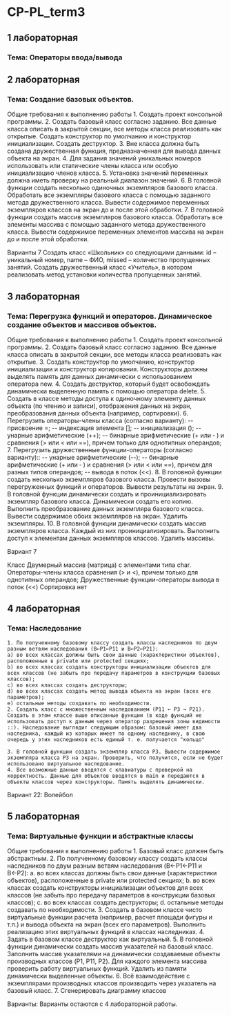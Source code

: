 # CP-PL_term3
## 1 лабораторная 
### Тема: Операторы ввода/вывода
## 2 лабораторная
### Тема: Создание базовых объектов.

Общие требования к выполнению работы
    1. Создать проект консольной программы.
    2. Создать базовый класс согласно заданию. Все данные класса описать в закрытой секции, все методы класса реализовать как открытые. Создать конструктор по умолчанию и конструктор инициализации. Создать деструктор.
    3. Вне класса должна быть создана дружественная функция, предназначенная для вывода данных объекта на экран.
    4. Для задания значений уникальных номеров использовать или статические члены класса или особую инициализацию членов класса.
    5. Установка значений переменных должна иметь проверку на реальный диапазон значений.
    6. В головной функции создать несколько одиночных экземпляров базового класса. Обработать все экземпляры базового класса с помощью заданного метода дружественного класса. Вывести содержимое переменных экземпляров классов на экран до и после этой обработки.
    7. В головной функции создать массив экземпляров базового класса. Обработать все элементы массива с помощью заданного метода дружественного класса. Вывести содержимое переменных элементов массива на экран до и после этой обработки.

Варианты 7
    Создать класс «Школьник» со следующими данными: id – уникальный номер, name – ФИО, missed – количество пропущенных занятий. Создать дружественный класс «Учитель», в котором реализовать метод установки количества пропущенных занятий.

## 3 лабораторная
### Тема: Перегрузка функций и операторов. Динамическое создание объектов и массивов объектов.

Общие требования к выполнению работы
    1. Создать проект консольной программы.
    2. Создать базовый класс согласно заданию. Все данные класса описать в закрытой секции, все методы класса реализовать как открытые.
    3. Создать конструктор по умолчанию, конструктор инициализации и конструктор копирования. Конструкторы должны выделять память для данных динамически с использованием оператора new.
    4. Создать деструктор, который будет освобождать динамически выделенную память с помощью оператора delete.
    5. Создать в классе методы доступа к одиночному элементу данных объекта (по чтению и записи), отображения данных на экран, преобразования данных объекта (например, сортировки).
    6. Перегрузить операторы-члены класса (согласно варианту):
-- присвоение =;
-- индексация элемента [];
-- инициализация ();
-- унарные арифметические (++);
-- бинарные арифметические (+ или ‑ ) и сравнения (> или < или ==), причем только для однотипных операндов;
    7. Перегрузить дружественные функции-операторы (согласно варианту)::
-- унарные арифметические (--);
-- бинарные арифметические (+ или ‑ ) и сравнения (> или < или ==), причем для разных типов операндов;
-- вывода в поток (<<).
    8. В головной функции создать несколько экземпляров базового класса. Провести вызовы перегруженных функций и операторов. Вывести результаты на экран.
    9. В головной функции динамически создать и проинициализировать экземпляр базового класса. Динамически создать его копию. Выполнить преобразование данных экземпляра базового класса. Вывести содержимое обоих экземпляров на экран. Удалить экземпляры.
    10. В головной функции динамически создать массив экземпляров класса. Каждый из них проинициализировать. Выполнить доступ к элементам данных экземпляров классов. Удалить массивы.
 
Вариант 7
    
Класс 					Двумерный массив (матрица) с элементами типа char.
Операторы-члены класса			сравнения (> и <), причем только для однотипных операндов;
Дружественные функции-операторы	вывода в поток (<<)
Сортировка				нет

## 4 лабораторная
### Тема: Наследование

    1. По полученному базовому классу создать классы наследников по двум разным ветвям наследования (B←P1←P11 и B←P2←P21):
    a) во всех классах должны быть свои данные (характеристики объектов), расположенные в private или protected секциях;
    b) во всех классах создать конструкторы инициализации объектов для всех классов (не забыть про передачу параметров в конструкции базовых классов);
    c) во всех классах создать деструкторы;
    d) во всех классах создать метод вывода объекта на экран (всех его параметров);
    e) остальные методы создавать по необходимости.
    2. Создать класс с множественным наследованием (P11 ← P3 → P21). Создать в этом классе выше описанные функции (в коде функций не использовать доступ к данным через оператор разрешения зоны видимости ::). Наследование выглядит следующим образом: базовый имеет два наследника, каждый из которых имеет по одному наследнику, в свою очередь у этих наследников есть единый т. е. получается "кольцо"

    3. В головной функции создать экземпляр класса P3. Вывести содержимое экземпляра класса P3 на экран. Проверить, что получится, если не будет использовано виртуальное наследование.
    4. Все возможные данные вводятся с клавиатуры с проверкой на корректность. Данные для объектов вводятся в main и передаются в объекты классов через конструкторы. Память выделять динамически.

Вариант 22: Волейбол

## 5 лабораторная
### Тема: Виртуальные функции и абстрактные классы

Общие требования к выполнению работы
    1. Базовый класс должен быть абстрактным.
    2. По полученному базовому классу создать классы наследников по двум разным ветвям наследования (B←P1←P11 и B←P2):
        a. во всех классах должны быть свои данные (характеристики объектов), расположенные в private или protected секциях;
        b. во всех классах создать конструкторы инициализации объектов для всех классов (не забыть про передачу параметров в конструкции базовых классов);
        c. во всех классах создать деструкторы;
        d. остальные методы создавать по необходимости.
    3. Создать в базовом классе чисто виртуальные функции расчета (например, расчет площади фигуры и т.п.) и вывода объекта на экран (всех его параметров). Выполнить реализацию этих виртуальных функций в классах наследниках.
    4. Задать в базовом классе деструктор как виртуальный.
    5. В головной функции динамически создать массив указателей на базовый класс. Заполнить массив указателями на динамически создаваемые объекты производных классов (P1, P11, P2). Для каждого элемента массива проверить работу виртуальных функций. Удалить из памяти динамически выделенные объекты.
    6. Всё взаимодействие с экземплярами производных классов производить через указатель на базовый класс.
    7. Сгенерировать диаграмму классов

Варианты:
Варианты остаются с 4 лабораторной работы.



